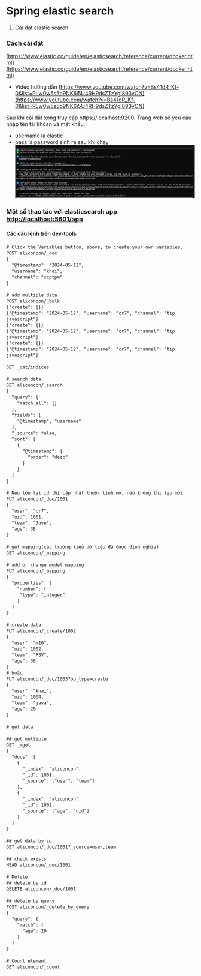 # Spring elastic search
1. Cài đặt elastic search
### Cách cài đặt 
[https://www.elastic.co/guide/en/elasticsearch/reference/current/docker.html](https://www.elastic.co/guide/en/elasticsearch/reference/current/docker.html)
- Video hướng dẫn [https://www.youtube.com/watch?v=Bs41dR_Kf-0&list=PLw0w5s5b9NK6i5U4RH9dsZTzYgI893vON](https://www.youtube.com/watch?v=Bs41dR_Kf-0&list=PLw0w5s5b9NK6i5U4RH9dsZTzYgI893vON)

Sau khi cài đặt xong truy cập https://localhost:9200. Trang web sẽ yêu cầu nhập tên tài khỏan và mật khẩu.
- username là elastic
- pass là password sinh ra sau khi chạy
![usernameAndPasswordAreGenerated.png](usernameAndPasswordAreGenerated.png "user và password được sinh ra")

### Một số thao tác với elasticsearch app [http://localhost:5601/app](http://localhost:5601/app/dev_tools#/console)
#### Các câu lệnh trên dev-tools
```manifest
# Click the Variables button, above, to create your own variables.
POST aliconcon/_doc
{
  "@timestamp": "2024-05-12",
  "username": "khai",
  "channel": "ccptpm"
}

# add multiple data
POST aliconcon/_bulk
{"create": {}}
{"@timestamp": "2024-05-12", "username": "cr7", "channel": "tip javascript"}
{"create": {}}
{"@timestamp": "2024-05-12", "username": "cr7", "channel": "tip javascript"}
{"create": {}}
{"@timestamp": "2024-05-12", "username": "cr7", "channel": "tip javascript"}

GET _cat/indices

# search data
GET aliconcon/_search
{
  "query": {
    "match_all": {}
  },
  "fields": [
    "@timestamp", "username"
  ], 
  "_source": false, 
  "sort": [
    {
      "@timestamp": {
        "order": "desc"
      }
    }
  ]
}

# Neu tồn tại id thì cập nhật thuộc tính mớ, nếu không thì tạo mới
PUT aliconcon/_doc/1001
{
  "user": "cr7",
  "uid": 1001,
  "team": "Juve",
  "age": 38
}

# get mapping(các trường kiểu dữ liệu đã được định nghĩa)
GET aliconcon/_mapping

# add or change model mapping
PUT aliconcon/_mapping
{
  "properties": {
    "number": {
     "type": "integer" 
    }
  }
}

# create data
PUT aliconcon/_create/1002
{
  "user": "m10",
  "uid": 1002,
  "team": "PSV",
  "age": 36
}
# hoặc
PUT aliconcon/_doc/1003?op_type=create
{
  "user": "khai",
  "uid": 1004,
  "team": "java",
  "age": 20
}

# get data

## get multiple
GET _mget 
{
  "docs": [
    {
      "_index": "aliconcon",
      "_id": 1001,
      "_source": ["user", "team"]
    },
    {
      "_index": "aliconcon",
      "_id": 1002,
      "_source": ["age", "uid"]
    }
  ]
}

## get data by id
GET aliconcon/_doc/1001?_source=user,team

## check exists
HEAD aliconcon/_doc/1001

# Delete
## delete by id
DELETE aliconcon/_doc/1001

## delete by query
POST aliconcon/_delete_by_query
{
  "query": {
    "match": {
      "age": 20
    }
  }
}

# Count element
GET aliconcon/_count
```